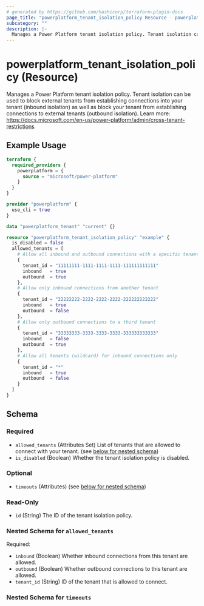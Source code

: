 ```yaml
---
# generated by https://github.com/hashicorp/terraform-plugin-docs
page_title: "powerplatform_tenant_isolation_policy Resource - powerplatform"
subcategory: ""
description: |-
  Manages a Power Platform tenant isolation policy. Tenant isolation can be used to block external tenants from establishing connections into your tenant (inbound isolation) as well as block your tenant from establishing connections to external tenants (outbound isolation). Learn more: https://docs.microsoft.com/en-us/power-platform/admin/cross-tenant-restrictions
---
```


# powerplatform_tenant_isolation_policy (Resource)

Manages a Power Platform tenant isolation policy. Tenant isolation can be used to block external tenants from establishing connections into your tenant (inbound isolation) as well as block your tenant from establishing connections to external tenants (outbound isolation). Learn more: https://docs.microsoft.com/en-us/power-platform/admin/cross-tenant-restrictions

## Example Usage

```terraform
terraform {
  required_providers {
    powerplatform = {
      source = "microsoft/power-platform"
    }
  }
}

provider "powerplatform" {
  use_cli = true
}

data "powerplatform_tenant" "current" {}

resource "powerplatform_tenant_isolation_policy" "example" {
  is_disabled = false
  allowed_tenants = [
    # Allow all inbound and outbound connections with a specific tenant
    {
      tenant_id = "11111111-1111-1111-1111-111111111111"
      inbound   = true
      outbound  = true
    },
    # Allow only inbound connections from another tenant
    {
      tenant_id = "22222222-2222-2222-2222-222222222222"
      inbound   = true
      outbound  = false
    },
    # Allow only outbound connections to a third tenant
    {
      tenant_id = "33333333-3333-3333-3333-333333333333"
      inbound   = false
      outbound  = true
    },
    # Allow all tenants (wildcard) for inbound connections only
    {
      tenant_id = "*"
      inbound   = true
      outbound  = false
    }
  ]
}
```

<!-- schema generated by tfplugindocs -->
## Schema

### Required

- `allowed_tenants` (Attributes Set) List of tenants that are allowed to connect with your tenant. (see [below for nested schema](#nestedatt--allowed_tenants))
- `is_disabled` (Boolean) Whether the tenant isolation policy is disabled.

### Optional

- `timeouts` (Attributes) (see [below for nested schema](#nestedatt--timeouts))

### Read-Only

- `id` (String) The ID of the tenant isolation policy.

<a id="nestedatt--allowed_tenants"></a>
### Nested Schema for `allowed_tenants`

Required:

- `inbound` (Boolean) Whether inbound connections from this tenant are allowed.
- `outbound` (Boolean) Whether outbound connections to this tenant are allowed.
- `tenant_id` (String) ID of the tenant that is allowed to connect.


<a id="nestedatt--timeouts"></a>
### Nested Schema for `timeouts`
